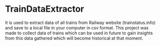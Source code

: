 # TrainDataExtractor
It is used to extract data of all trains from Railway website (trainstatus.info) and save to a local file in your computer in csv format. This project was made to collect data of trains which can be used in future to gain insights from this data gathered which will become historical at that moment. 

